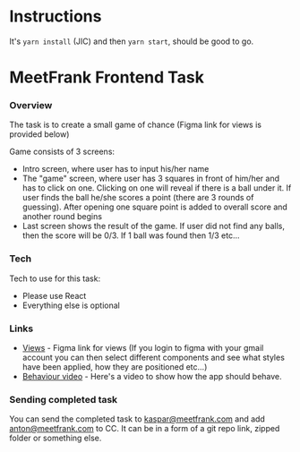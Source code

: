 # Instructions

It's `yarn install` (JIC) and then `yarn start`, should be good to go.

# MeetFrank Frontend Task

### Overview

The task is to create a small game of chance (Figma link for views is provided below)

Game consists of 3 screens:

* Intro screen, where user has to input his/her name
* The "game" screen, where user has 3 squares in front of him/her and has to click on one. Clicking on one will reveal if there is a ball under it. If user finds the ball he/she scores a point (there are 3 rounds of guessing). After opening one square point is added to overall score and another round begins
* Last screen shows the result of the game. If user did not find any balls, then the score will be 0/3. If 1 ball was found then 1/3 etc...

### Tech
Tech to use for this task:

* Please use React
* Everything else is optional

### Links
* [Views](https://www.figma.com/file/B8z8MXi4083xJFjn01i31A1Z/play-the-game) - Figma link for views (If you login to figma with your gmail account you can then select different components and see what styles have been applied, how they are positioned etc...)
* [Behaviour video](https://www.dropbox.com/s/jst9jafrxaeut2g/play%20the%20game.mp4?dl=0) - Here's a video to show how the app should behave.

### Sending completed task
You can send the completed task to kaspar@meetfrank.com and add anton@meetfrank.com to CC.
It can be in a form of a git repo link, zipped folder or something else.
